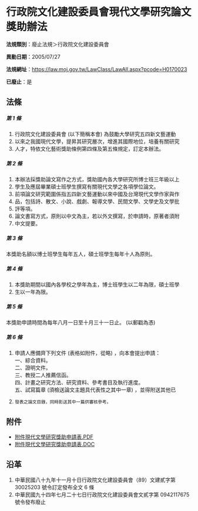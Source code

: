 # 行政院文化建設委員會現代文學研究論文獎助辦法

**法規類別**：廢止法規＞行政院文化建設委員會

**異動日期**：2005/07/27  

**法規網址**：https://law.moj.gov.tw/LawClass/LawAll.aspx?pcode=H0170023

**已廢止**：是



## 法條
##### 第 1 條
1. 行政院文化建設委員會 (以下簡稱本會) 為鼓勵大學研究五四新文藝運動
1. 以來之我國現代文學，提昇其研究層次，增進其國際地位，培養有關研究
1. 人才，特依文化藝術獎助條例第四條及第五條規定，訂定本辦法。

##### 第 2 條
1. 本辦法採獎助論文寫作之方式，獎助國內各大學研究所博士班三年級以上
1. 學生及應屆畢業碩士班學生撰寫有關現代文學之各項學位論文。
1. 前項論文研究範圍係指五四新文藝運動以來中國及台灣現代文學作家與作
1. 品，包括詩、散文、小說、戲劇、報導文學、民間文學、文學史及文學批
1. 評等項。
1. 論文書寫方式，原則以中文為主，若以外文撰寫，於申請時，原著者須附
1. 中文提要。

##### 第 3 條
本獎助名額以博士班學生每年五人，碩士班學生每年十人為原則。

##### 第 4 條
1. 本獎助期間以國內各學校之學年為主，博士班學生以二年為限，碩士班學
1. 生以一年為限。

##### 第 5 條
本獎助申請時間為每年八月一日至十月三十一日止。 (以郵戳為憑)

##### 第 6 條
1. 申請人應備齊下列文件 (表格如附件，從略) ，向本會提出申請：  
一、綜合資料。  
二、證明文件。  
三、教授二人推薦信函。  
四、計畫之研究方法、研究資料、參考書目及執行進度。  
五、試寫篇章 (須檢送論文主題具代表性之其中一章) ，並得附送其他已
1.     發表之論文目錄，同時影送其中一篇供審核參考。
## 附件
* [附件現代文學研究獎助申請表.PDF](https://law.moj.gov.tw/LawClass/LawGetFile.ashx?FileId=0000233570)
* [附件現代文學研究獎助申請表.DOC](https://law.moj.gov.tw/LawClass/LawGetFile.ashx?FileId=0000020544)
## 沿革
1. 中華民國八十九年十一月十日行政院文化建設委員會（89）文建貳字第30025203 號令訂定發布全文 6 條
1. 中華民國九十四年七月二十七日行政院文化建設委員會文貳字第 0942117675 號令發布廢止
